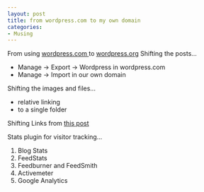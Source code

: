 ```yaml
---
layout: post
title: from wordpress.com to my own domain
categories:
- Musing
---
```



From using [wordpress.com ](http://wordpress.com/)to [wordpress.org](http://wordpress.org/) Shifting the posts...

- Manage -> Export -> Wordpress in wordpress.com
- Manage -> Import in our own domain

Shifting the images and files...

- relative linking
- to a single folder

Shifting Links from [this post](http://bloggersblurt.wordpress.com/2006/11/02/importing-from-one-wordpresscom-blog-to-another/)

Stats plugin for visitor tracking...

1. Blog Stats
2. FeedStats
3. Feedburner and FeedSmith
4. Activemeter
5. Google Analytics
